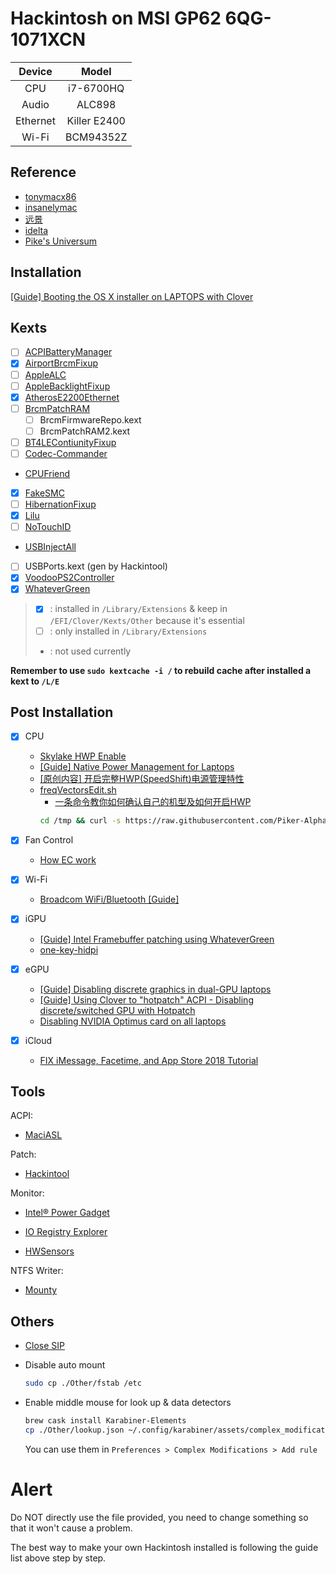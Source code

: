 # Hackintosh on MSI GP62 6QG-1071XCN

|  Device  |    Model     |
| :------: | :----------: |
|   CPU    |  i7-6700HQ   |
|  Audio   |    ALC898    |
| Ethernet | Killer E2400 |
|  Wi-Fi   |  BCM94352Z   |


## Reference

- [tonymacx86](http://tonymacx86.com)
- [insanelymac](http://www.insanelymac.com)
- [远景](http://bbs.pcbeta.com)
- [idelta](https://www.idelta.info)
- [Pike's Universum](https://pikeralpha.wordpress.com)

## Installation
[[Guide] Booting the OS X installer on LAPTOPS with Clover](https://www.tonymacx86.com/threads/guide-booting-the-os-x-installer-on-laptops-with-clover.148093/)

## Kexts

- [ ] [ACPIBatteryManager](https://github.com/RehabMan/OS-X-ACPI-Battery-Driver)
- [x] [AirportBrcmFixup](https://github.com/acidanthera/AirportBrcmFixup)
- [ ] [AppleALC](https://github.com/vit9696/AppleALC)
- [ ] [AppleBacklightFixup](https://www.tonymacx86.com/threads/guide-laptop-backlight-control-using-applebacklightfixup-kext.218222/)
- [x] [AtherosE2200Ethernet](https://github.com/Mieze/AtherosE2200Ethernet)
- [ ] [BrcmPatchRAM](https://github.com/RehabMan/OS-X-BrcmPatchRAM)
  - [ ] BrcmFirmwareRepo.kext
  - [ ] BrcmPatchRAM2.kext
- [ ] [BT4LEContiunityFixup](https://github.com/acidanthera/BT4LEContiunityFixup)
- [ ] [Codec-Commander](https://github.com/RehabMan/EAPD-Codec-Commander)
- [CPUFriend](https://github.com/PMheart/CPUFriend)
- [x] [FakeSMC](https://bitbucket.org/RehabMan/os-x-fakesmc-kozlek/downloads/)
- [ ] [HibernationFixup](https://github.com/acidanthera/HibernationFixup)
- [x] [Lilu](https://github.com/acidanthera/Lilu)
- [ ] [NoTouchID](https://github.com/al3xtjames/NoTouchID)
- [USBInjectAll](https://github.com/RehabMan/OS-X-USB-Inject-All)
- [ ] USBPorts.kext (gen by Hackintool)
- [x] [VoodooPS2Controller](https://github.com/RehabMan/OS-X-Voodoo-PS2-Controller)
- [x] [WhateverGreen](https://github.com/acidanthera/WhateverGreen)

> - [x] : installed in `/Library/Extensions` & keep in `/EFI/Clover/Kexts/Other` because it's essential
> - [ ] : only installed in `/Library/Extensions`
> - : not used currently

**Remember to use `sudo kextcache -i /` to rebuild cache after installed a kext to `/L/E`**

## Post Installation

- [x] CPU
  - [Skylake HWP Enable](https://www.tonymacx86.com/threads/skylake-hwp-enable.214915/)
  - [[Guide] Native Power Management for Laptops](https://www.tonymacx86.com/threads/guide-native-power-management-for-laptops.175801/)
  - [[原创内容] 开启完整HWP(SpeedShift)电源管理特性](http://bbs.pcbeta.com/viewthread-1737021-1-1.html)
  - [freqVectorsEdit.sh](https://github.com/Piker-Alpha/freqVectorsEdit.sh)
    - [一条命令教你如何确认自己的机型及如何开启HWP](https://blog.daliansky.net/A-command-to-teach-you-how-to-confirm-their-own-models-and-how-to-open-the-HWP.html)
    ```bash
    cd /tmp && curl -s https://raw.githubusercontent.com/Piker-Alpha/freqVectorsEdit.sh/master/freqVectorsEdit.sh > /tmp/freqVectorsEdit.sh && chmod +x freqVectorsEdit.sh && /tmp/freqVectorsEdit.sh && sudo rm -rf /tmp/freqVectorsEdit.sh && sudo rm -rf /tmp/Mac-*.bin
    ```

- [x] Fan Control
  - [How EC work](https://github.com/YoyPa/isw/wiki/How-EC-work-(for-GS40-6QE-at-least))

- [x] Wi-Fi
  - [Broadcom WiFi/Bluetooth [Guide]](https://www.tonymacx86.com/threads/broadcom-wifi-bluetooth-guide.242423/)

- [x] iGPU
  - [[Guide] Intel Framebuffer patching using WhateverGreen](https://www.tonymacx86.com/threads/guide-intel-framebuffer-patching-using-whatevergreen.256490/)
  - [one-key-hidpi](https://github.com/xzhih/one-key-hidpi)

- [x] eGPU
  - [[Guide] Disabling discrete graphics in dual-GPU laptops](https://www.tonymacx86.com/threads/guide-disabling-discrete-graphics-in-dual-gpu-laptops.163772/)
  - [[Guide] Using Clover to "hotpatch" ACPI - Disabling discrete/switched GPU with Hotpatch](https://www.tonymacx86.com/threads/guide-using-clover-to-hotpatch-acpi.200137/post-1308262)
  - [Disabling NVIDIA Optimus card on all laptops](https://www.insanelymac.com/forum/forums/topic/295584-disabling-nvidia-optimus-card-on-all-laptops/)

- [x] iCloud
  - [FIX iMessage, Facetime, and App Store 2018 Tutorial](https://www.youtube.com/watch?v=JhA7e26dGgM)

## Tools

ACPI:
- [MaciASL](https://bitbucket.org/RehabMan/os-x-maciasl-patchmatic/downloads/)

Patch:
- [Hackintool](https://www.tonymacx86.com/threads/release-hackintool-v1-7-5.254559/)

Monitor:
- [Intel® Power Gadget](https://software.intel.com/zh-cn/articles/intel-power-gadget-20)

- [IO Registry Explorer](https://developer.apple.com/download/more/)

- [HWSensors](https://github.com/kozlek/HWSensors)

NTFS Writer:
- [Mounty](http://enjoygineering.com/mounty/)

## Others

- [Close SIP](https://www.tonymacx86.com/threads/explaining-os-x-el-capitan-security-changes-workarounds-and-current-information.170611/)

- Disable auto mount
  
  ```bash
  sudo cp ./Other/fstab /etc
  ```
- Enable middle mouse for look up & data detectors

  
  ```bash
  brew cask install Karabiner-Elements
  cp ./Other/lookup.json ~/.config/karabiner/assets/complex_modifications
  ```
  You can use them in `Preferences > Complex Modifications > Add rule`
    
# Alert

Do NOT directly use the file provided, you need to change something so that it won't cause a problem.

The best way to make your own Hackintosh installed is following the guide list above step by step.